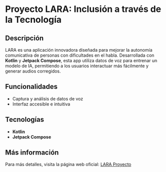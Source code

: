 # Proyecto LARA: Inclusión a través de la Tecnología

## Descripción
LARA es una aplicación innovadora diseñada para mejorar la autonomía comunicativa de personas con dificultades en el habla. Desarrollada con **Kotlin** y **Jetpack Compose**, esta app utiliza datos de voz para entrenar un modelo de IA, permitiendo a los usuarios interactuar más fácilmente y generar audios corregidos.

## Funcionalidades
- Captura y análisis de datos de voz
- Interfaz accesible e intuitiva

## Tecnologías
- **Kotlin**
- **Jetpack Compose**

## Más información
Para más detalles, visita la página web oficial: [LARA Proyecto](https://piafplara.es/)

